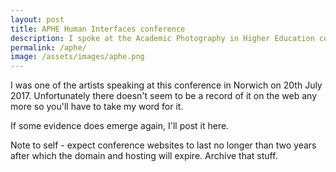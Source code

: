 ```yaml
---
layout: post
title: APHE Human Interfaces conference
description: I spoke at the Academic Photography in Higher Education conference
permalink: /aphe/
image: /assets/images/aphe.png
---
```


I was one of the artists speaking at this conference in Norwich on 20th July 2017. Unfortunately there doesn't seem to be a record of it on the web any more so you'll have to take my word for it. 

If some evidence does emerge again, I'll post it here. 

Note to self - expect conference websites to last no longer than two years after which the domain and hosting will expire. Archive that stuff. 

